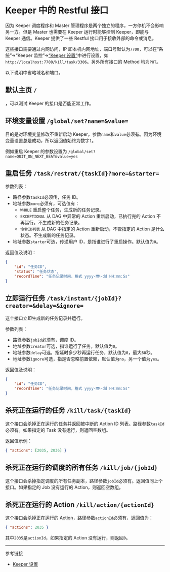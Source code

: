 # Keeper 中的 Restful 接口

因为 Keeper 调度程序和 Master 管理程序是两个独立的程序，一方停机不会影响另一方。但是 Master 也需要在 Keeper 运行时能够控制 Keeper，即能与 Keeper 通信。Keeper 提供了一些 Restful 接口用于接收外部的命令或消息。

这些接口需要通过内网访问，IP 即本机内网地址，端口号默认为`7700`，可以在“系统”->“Keeper 监控”->[“Keeper 设置”](/keeper/settings.md)中进行设置，如`http://localhost:7700/kill/task/3306`。另外所有接口的 Method 均为`PUT`。

以下说明中省略域名和端口。

## 默认主页 `/`

，可以测试 Keeper 的接口是否能正常工作。

## 环境变量设置 `/global/set?name=&value=`

目的是对环境变量修改不重新启动 Keeper。参数`name`和`value`必须有。因为环境变量设置总是成功，所以返回值始终为数字`1`。

例如重启 Keeper 的参数设置为 `/global/set?name=QUIT_ON_NEXT_BEAT&value=yes`

## 重启任务 `/task/restrat/{taskId}?more=&starter=`

参数列表：

* 路径参数`taskId`必须传，任务 ID。
* 地址参数`more`必须有，可选值有：
    + `WHOLE` 重启整个任务，生成新的任务记录。
    + `EXCEPTIONAL` 从 DAG 中异常的 Action 重新启动，已执行完的 Action 不再运行。不生成新的任务记录。
    + `命令ID列表` 从 DAG 中指定的 Action 重新启动，不管指定的 Action 是什么状态。不生成新的任务记录。
* 地址参数`starter`可选，传递用户 ID，是指谁进行了重启操作。默认值为`0`。

返回值及说明：
```json
{
    "id": "任务ID",
    "status": "任务状态",
    "recordTime": "任务记录时间，格式 yyyy-MM-dd HH:mm:Ss"
}
```

## 立即运行任务 `/task/instant/{jobId}?creator=&delay=&ignore=`

这个接口立即生成新的任务记录并运行。

参数列表：

* 路径参数`jobId`必须有，调度 ID。
* 地址参数`creator`可选，指谁运行了任务，默认值为`0`。
* 地址参数`delay`可选，指延时多少秒再运行任务，默认值为`0`，最大`60`秒。
* 地址参数`ignore`可选，指是否忽略前置依赖，默认值为`no`，另一个值为`yes`。

返回值及说明：

```json
{
    "id": "任务ID",
    "recordTime": "任务记录时间，格式 yyyy-MM-dd HH:mm:Ss"
}
```

## 杀死正在运行的任务 `/kill/task/{taskId}`

这个接口会杀掉正在运行的任务并返回被中断的 Action ID 列表。路径参数`taskId`必须有。如果指定的 Task 没有运行，则返回空数组。

返回值示例：

```json
{ "actions": [2035, 2036] }
```

## 杀死正在运行的调度的所有任务 `/kill/job/{jobId}`

这个接口会杀掉指定调度的所有任务副本，路径参数`jobId`必须有。返回值同上个接口。如果指定的 Job 没有运行的 Action，则返回空数组。

## 杀死正在运行的 Action `/kill/action/{actionId}`

这个接口会杀掉正在运行的 Action，路径参数`actionId`必须有，返回值为：

```json
{ "actions": 2035 }
```

其中`2035`是`actionId`，如果指定的 Action 没有运行，则返回`0`。

---
参考链接

* [Keeper 设置](/keeper/settings.md)